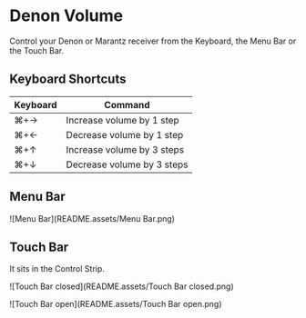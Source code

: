 # Denon Volume

Control your Denon or Marantz receiver from the Keyboard, the Menu Bar or the Touch Bar.

## Keyboard Shortcuts

| Keyboard | Command                    |
| -------- | -------------------------- |
| ⌘+→      | Increase volume by 1 step  |
| ⌘+←      | Decrease volume by 1 step  |
| ⌘+↑      | Increase volume by 3 steps |
| ⌘+↓      | Decrease volume by 3 steps |



## Menu Bar

![Menu Bar](README.assets/Menu Bar.png)

## Touch Bar

It sits in the Control Strip.

![Touch Bar closed](README.assets/Touch Bar closed.png)

![Touch Bar open](README.assets/Touch Bar open.png)

